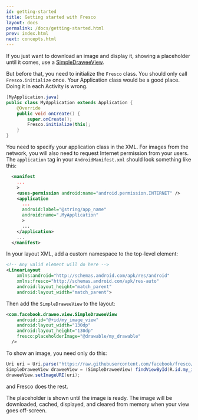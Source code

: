 ```yaml
---
id: getting-started
title: Getting started with Fresco
layout: docs
permalink: /docs/getting-started.html
prev: index.html
next: concepts.html
---
```


If you just want to download an image and display it, showing a placeholder until it comes, use a [SimpleDraweeView](../javadoc/reference/com/facebook/drawee/view/SimpleDraweeView.html). 

But before that, you need to initialize the `Fresco` class. You should only call `Fresco.initialize` once. Your Application class would be a good place. Doing it in each Activity is wrong.

```java
[MyApplication.java]
public class MyApplication extends Application {
	@Override
	public void onCreate() {
		super.onCreate();
		Fresco.initialize(this);
	}
}
```

You need to specify your application class in the XML. For images from the network, you will also need to request Internet permission from your users. The `application` tag in your ```AndroidManifest.xml``` should look something like this:

```xml
  <manifest
    ...
    >
    <uses-permission android:name="android.permission.INTERNET" />
    <application
      ...
      android:label="@string/app_name"
      android:name=".MyApplication"
      >
      ...
    </application>
    ...
  </manifest>
```


In your layout XML, add a custom namespace to the top-level element:

```xml
<!-- Any valid element will do here -->
<LinearLayout 
    xmlns:android="http://schemas.android.com/apk/res/android"
    xmlns:fresco="http://schemas.android.com/apk/res-auto"
    android:layout_height="match_parent"
    android:layout_width="match_parent">
```

Then add the ```SimpleDraweeView``` to the layout:

```xml
<com.facebook.drawee.view.SimpleDraweeView
    android:id="@+id/my_image_view"
    android:layout_width="130dp"
    android:layout_height="130dp"
    fresco:placeholderImage="@drawable/my_drawable"
  />
```

To show an image, you need only do this:

```java
Uri uri = Uri.parse("https://raw.githubusercontent.com/facebook/fresco/gh-pages/static/fresco-logo.png");
SimpleDraweeView draweeView = (SimpleDraweeView) findViewById(R.id.my_image_view);
draweeView.setImageURI(uri);
```
and Fresco does the rest. 

The placeholder is shown until the image is ready. The image will be downloaded, cached, displayed, and cleared from memory when your view goes off-screen.
